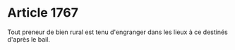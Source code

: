 # Article 1767

Tout preneur de bien rural est tenu d'engranger dans les lieux à ce destinés d'après le bail.